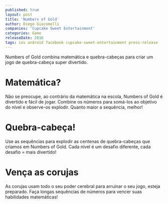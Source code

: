 ```yaml
---
published: true
layout: post
title: 'Numbers of Gold'
author: Diego Giacomelli
companies: 'Cupcake Sweet Entertainment'
categories: Game
releaseDate: 2016
tags: ios android facebook cupcake-sweet-entertainment press-release
---
```

Numbers of Gold combina matemática e quebra-cabeças para criar um jogo de quebra-cabeça super divertido.

# Matemática?
Não se preocupe, ao contrário da matemática na escola, Numbers of Gold é divertido e fácil de jogar. Combine os números para somá-los ao objetivo do nível e observe-os explodir. Quanto maior a sequência, melhor!

# Quebra-cabeça!
Use as sequências para explodir as centenas de quebra-cabeças que criamos em Numbers of Gold. Cada nível é um desafio diferente, cada desafio = mais divertido!


# Vença as corujas
As corujas usam todo o seu poder cerebral para arruinar o seu jogo, esteja preparado. Faça longas sequências de números para vencer suas habilidades matemáticas!